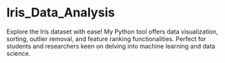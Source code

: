 # Iris_Data_Analysis
Explore the Iris dataset with ease! My Python tool offers data visualization, sorting, outlier removal, and feature ranking functionalities. Perfect for students and researchers keen on delving into machine learning and data science.
